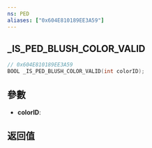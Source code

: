 ```yaml
---
ns: PED
aliases: ["0x604E810189EE3A59"]
---
```

## _IS_PED_BLUSH_COLOR_VALID

```c
// 0x604E810189EE3A59
BOOL _IS_PED_BLUSH_COLOR_VALID(int colorID);
```


## 參數
* **colorID**: 

## 返回值
